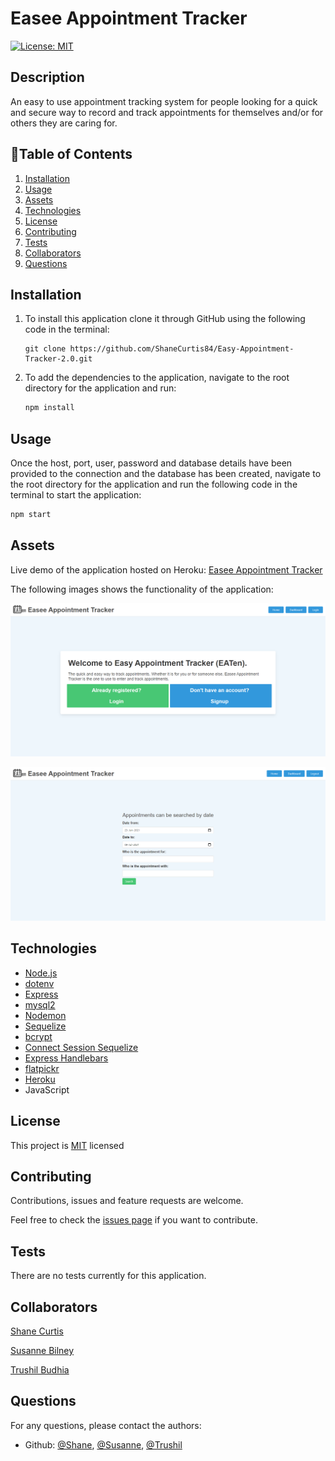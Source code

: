 # Easee Appointment Tracker 

[![License: MIT](https://img.shields.io/badge/License-MIT-brightgreen.svg)](https://opensource.org/licenses/MIT)

## Description

An easy to use appointment tracking system for people looking for a quick and secure way to record and track appointments for themselves and/or for others they are caring for.

## 📖Table of Contents
1. [Installation](#installation)
2. [Usage](#usage)
3. [Assets](#assets)
4. [Technologies](#technologies)
5. [License](#license)
6. [Contributing](#contributing)
7. [Tests](#tests)
8. [Collaborators](#collaborators)
9. [Questions](#questions)

## Installation
1. To install this application clone it through GitHub using the following code in the terminal: 
    ``` 
    git clone https://github.com/ShaneCurtis84/Easy-Appointment-Tracker-2.0.git
    ```
2. To add the dependencies to the application, navigate to the root directory for the application and run:
    ```js
    npm install
    ```
    
## Usage
Once the host, port, user, password and database details have been provided to the connection and the database has been created, navigate to the root directory for the application and run the following code in the terminal to start the application:
```js
npm start
```

## Assets
Live demo of the application hosted on Heroku: [Easee Appointment Tracker](https://afternoon-beyond-55572.herokuapp.com/)

The following images shows the functionality of the application: 

![Easee Appointment Tracker screenshot of the homepage.](./assets/images/Easee-Appointment-Tracker-Preview-img-1.jpg)

![Easee Appointment Tracker screenshot of the search page.](./assets/images/Easee-Appointment-Tracker-Preview-img-2.jpg)

## Technologies
- [Node.js](https://nodejs.org/en/docs/)
- [dotenv](https://www.npmjs.com/package/dotenv)
- [Express](https://expressjs.com/)
- [mysql2](https://www.npmjs.com/package/mysql2)
- [Nodemon](https://www.npmjs.com/package/nodemon)
- [Sequelize](https://sequelize.org/v5/index.html)
- [bcrypt](https://www.npmjs.com/package/bcrypt)
- [Connect Session Sequelize](https://www.npmjs.com/package/connect-session-sequelize)
- [Express Handlebars](https://www.npmjs.com/package/express-handlebars)
- [flatpickr](https://www.npmjs.com/package/flatpickr)
- [Heroku](https://www.heroku.com/)
- JavaScript

## License
This project is [MIT](./LICENSE) licensed

## Contributing
Contributions, issues and feature requests are welcome.

Feel free to check the [issues page](https://github.com/ShaneCurtis84/Easy-Appointment-Tracker-2.0/issues) if you want to contribute.

## Tests
There are no tests currently for this application.

## Collaborators
[Shane Curtis](https://github.com/ShaneCurtis84)

[Susanne Bilney](https://github.com/Susanne85)

[Trushil Budhia](https://github.com/TrushilBudhia)


## Questions
For any questions, please contact the authors:

- Github: [@Shane](https://github.com/ShaneCurtis84), [@Susanne](https://github.com/Susanne85), [@Trushil](https://github.com/TrushilBudhia)

